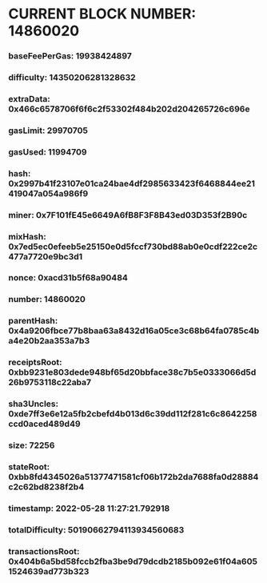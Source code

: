 # CURRENT BLOCK NUMBER: 14860020

### baseFeePerGas: 19938424897
### difficulty: 14350206281328632
### extraData: 0x466c6578706f6f6c2f53302f484b202d204265726c696e
### gasLimit: 29970705
### gasUsed: 11994709
### hash: 0x2997b41f23107e01ca24bae4df2985633423f6468844ee21419047a054a986f9
### miner: 0x7F101fE45e6649A6fB8F3F8B43ed03D353f2B90c
### mixHash: 0x7ed5ec0efeeb5e25150e0d5fccf730bd88ab0e0cdf222ce2c477a7720e9bc3d1
### nonce: 0xacd31b5f68a90484
### number: 14860020
### parentHash: 0x4a9206fbce77b8baa63a8432d16a05ce3c68b64fa0785c4ba4e20b2aa353a7b3
### receiptsRoot: 0xbb9231e803dede948bf65d20bbface38c7b5e0333066d5d26b9753118c22aba7
### sha3Uncles: 0xde7ff3e6e12a5fb2cbefd4b013d6c39dd112f281c6c8642258ccd0aced489d49
### size: 72256
### stateRoot: 0xbb8fd4345026a51377471581cf06b172b2da7688fa0d28884c2c62bd8238f2b4
### timestamp: 2022-05-28 11:27:21.792918
### totalDifficulty: 50190662794113934560683
### transactionsRoot: 0x404b6a5bd58fccb2fba3be9d79dcdb2185b092e61f04a6051524639ad773b323
